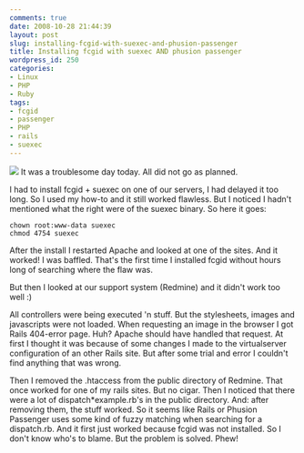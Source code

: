 ```yaml
---
comments: true
date: 2008-10-28 21:44:39
layout: post
slug: installing-fcgid-with-suexec-and-phusion-passenger
title: Installing fcgid with suexec AND phusion passenger
wordpress_id: 250
categories:
- Linux
- PHP
- Ruby
tags:
- fcgid
- passenger
- PHP
- rails
- suexec
---
```


![](/images/uploads/2008/10/blame.jpg)
It was a troublesome day today. All did not go as planned.

I had to install fcgid + suexec on one of our servers, I had delayed it too long. So I used my how-to and it still worked flawless. But I noticed I hadn't mentioned what the right were of the suexec binary. So here it goes:

```
chown root:www-data suexec
chmod 4754 suexec
```

After the install I restarted Apache and looked at one of the sites. And it worked! I was baffled. That's the first time I installed fcgid without hours long of searching where the flaw was.

But then I looked at our support system (Redmine) and it didn't work too well :)

All controllers were being executed 'n stuff. But the stylesheets, images and javascripts were not loaded. When requesting an image in the browser I got Rails 404-error page. Huh? Apache should have handled that request. At first I thought it was because of some changes I made to the virtualserver configuration of an other Rails site. But after some trial and error I couldn't find anything that was wrong.

Then I removed the .htaccess from the public directory of Redmine. That once worked for one of my rails sites. But no cigar. Then I noticed that there were a lot of dispatch*example.rb's in the public directory. And: after removing them, the stuff worked. So it seems like Rails or Phusion Passenger uses some kind of fuzzy matching when searching for a dispatch.rb. And it first just worked because fcgid was not installed. So I don't know who's to blame. But the problem is solved. Phew!
